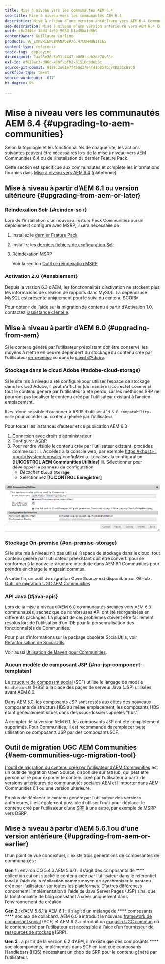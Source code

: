 ```yaml
---
title: Mise à niveau vers les communautés AEM 6.4
seo-title: Mise à niveau vers les communautés AEM 6.4
description: Mise à niveau d’une version antérieure vers AEM 6.4 Communities
seo-description: Mise à niveau d’une version antérieure vers AEM 6.4 Communities
uuid: c6c2846e-38d4-4e99-9038-bfb486afd8b9
contentOwner: Guillaume Carlino
products: SG_EXPERIENCEMANAGER/6.4/COMMUNITIES
content-type: reference
topic-tags: deploying
discoiquuid: 7aa28e36-6b31-4447-b800-cab2dc78c93c
exl-id: ef622ac3-d96d-48bf-bfb2-61516d9deb5c
source-git-commit: 9178c3a01e7f450d3794f41605fb3788231c88c0
workflow-type: tm+mt
source-wordcount: '677'
ht-degree: 5%

---
```


# Mise à niveau vers les communautés AEM 6.4 {#upgrading-to-aem-communities}

Selon la topologie et les fonctionnalités de chaque site, les actions suivantes peuvent être nécessaires lors de la mise à niveau vers AEM Communities 6.4 ou de l’installation du dernier Feature Pack.

Cette section est spécifique aux communautés et complète les informations fournies dans [Mise à niveau vers AEM 6.4](../../help/sites-deploying/upgrade.md) (plateforme).

## Mise à niveau à partir d’AEM 6.1 ou version ultérieure {#upgrading-from-aem-or-later}

### Réindexation Solr {#reindex-solr}

Lors de l’installation d’un nouveau Feature Pack Communities sur un déploiement configuré avec MSRP, il sera nécessaire de :

1. Installez le [dernier Feature Pack](deploy-communities.md#latestfeaturepack)
2. Installez les [derniers fichiers de configuration Solr](msrp.md#upgrading)
3. Réindexation MSRP

   Voir la section [Outil de réindexation MSRP](msrp.md#msrp-reindex-tool)

### Activation 2.0 {#enablement}

Depuis la version 6.3 d’AEM, les fonctionnalités d’activation ne stockent plus les informations de création de rapports dans MySQL. La dépendance MySQL est présente uniquement pour le suivi du contenu SCORM.

Pour obtenir de l’aide sur la migration de contenu à partir d’Activation 1.0, contactez [l’assistance clientèle](https://helpx.adobe.com/fr/marketing-cloud/contact-support.html).

## Mise à niveau à partir d’AEM 6.0 {#upgrading-from-aem}

Si le contenu généré par l’utilisateur préexistant doit être conservé, les moyens à mettre en oeuvre dépendent du stockage du contenu créé par l’utilisateur [on-premise](#on-premise-storage) ou dans le [cloud d’Adobe](#adobe-cloud-storage).

### Stockage dans le cloud Adobe {#adobe-cloud-storage}

Si le site mis à niveau a été configuré pour utiliser l’espace de stockage dans le cloud Adobe, il peut s’afficher (de manière incorrecte) comme si tout le contenu généré par l’utilisateur a été perdu, car les méthodes SRP ne pourront pas localiser le contenu créé par l’utilisateur existant à l’ancien emplacement.

Il est donc possible d’ordonner à ASRP d’utiliser `AEM 6.0 compatability-mode` pour accéder au contenu généré par l’utilisateur.

Pour toutes les instances d’auteur et de publication AEM 6.3

1. Connexion avec droits d’administrateur
2. Configurer [ASRP](asrp.md)
3. Pour rendre visible le contenu créé par l’utilisateur existant, procédez comme suit :
i. Accédez à la console web, par exemple
   [https://&lt;host> :&lt;port>/system/console/](http://localhost:4502/system/console/configMgr)
configMedia. Localisez la configuration **[!UICONTROL AEM Communities Utilities]**
iii. Sélectionner pour développer le panneau de configuration
   * *Décocher* **`Cloud Storage`**
   * Sélectionnez **[!UICONTROL Enregistrer]**

![chlimage_1-126](assets/chlimage_1-126.png)

### Stockage On-premise {#on-premise-storage}

Si le site mis à niveau n’a pas utilisé l’espace de stockage dans le cloud, tout contenu généré par l’utilisateur préexistant doit être converti pour se conformer à la nouvelle structure introduite dans AEM 6.1 Communities pour prendre en charge le magasin commun.

À cette fin, un outil de migration Open Source est disponible sur GitHub :\
[Outil de migration UGC AEM Communities](https://github.com/Adobe-Marketing-Cloud/communities-ugc-migration)

### API Java {#java-apis}

Lors de la mise à niveau d’AEM 6.0 communautés sociales vers AEM 6.3 communautés, sachez que de nombreuses API ont été réorganisées en différents packages. La plupart de ces problèmes doivent être facilement résolus lors de l’utilisation d’un IDE pour la personnalisation des fonctionnalités de Communities.

Pour plus d’informations sur le package obsolète SocialUtils, voir [Refactorisation de SocialUtils](socialutils.md).

Voir aussi [Utilisation de Maven pour Communities](maven.md).

### Aucun modèle de composant JSP {#no-jsp-component-templates}

La [structure de composant social](scf.md) (SCF) utilise le langage de modèle `HandlebarsJS` (HBS) à la place des pages de serveur Java (JSP) utilisées avant AEM 6.0.

Dans AEM 6.0, les composants JSP sont restés aux côtés des nouveaux composants de structure HBS au même emplacement, les composants HBS étant généralement situés dans des sous-dossiers appelés &quot;hbs&quot;.

À compter de la version AEM 6.1, les composants JSP ont été complètement supprimés. Pour Communities, il est recommandé de remplacer toute utilisation de composants JSP par des composants SCF.

## Outil de migration UGC AEM Communities {#aem-communities-ugc-migration-tool}

[L’outil de migration du contenu créé par l’utilisateur d’AEM Communities](https://github.com/Adobe-Marketing-Cloud/communities-ugc-migration) est un outil de migration Open Source, disponible sur GitHub, qui peut être personnalisé pour exporter le contenu créé par l’utilisateur à partir de versions antérieures de communautés sociales AEM et l’importer dans AEM Communities 6.1 ou une version ultérieure.

En plus de déplacer le contenu généré par l’utilisateur des versions antérieures, il est également possible d’utiliser l’outil pour déplacer le contenu créé par l’utilisateur d’une [SRP](working-with-srp.md) à une autre, par exemple de MSRP vers DSRP.

## Mise à niveau à partir d’AEM 5.6.1 ou d’une version antérieure {#upgrading-from-aem-or-earlier}

D&#39;un point de vue conceptuel, il existe trois générations de composantes de communautés :

**Gen 1** : environ CQ 5.4 à AEM 5.6.0 : il s’agit des composants de  **** collection qui ont stocké le contenu créé par l’utilisateur dans le référentiel local à l’aide de la réplication comme moyen de synchroniser le contenu créé par l’utilisateur sur toutes les plateformes. D’autres différences concernent l’implémentation à l’aide de Java Server Pages (JSP) ainsi que la fonctionnalité de blog consistant à créer uniquement dans l’environnement de création.

**Gen 2** : d’AEM 5.6.1 à AEM 6.1 : il s’agit d’un mélange de  **** composants  **** sociaux de collaband. AEM 6.0 a introduit le nouveau [framework de composant social](scf.md) (SCF) et AEM 6.2 a introduit un [magasin UGC commun](working-with-srp.md) où le contenu créé par l’utilisateur est accessible à l’aide d’un [fournisseur de ressources de stockage](srp.md) (SRP).

**Gen 3** : à partir de la version 6.2 d’AEM, il n’existe que des composants  **** socialcomponents, implémentés dans SCF en tant que composants Handlebars (HBS) nécessitant un choix de SRP pour le contenu généré par l’utilisateur.
